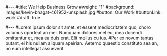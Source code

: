 #---
#title: We Help Business Grow
#weight: "1"
#background: images/kevin-bhagat-461952-unsplash.jpg
#button: Our Work
#buttonLink: work
#draft: true

#---
#Lorem ipsum dolor sit amet, et essent mediocritatem quo, choro volumus oporteat an mei. Numquam dolores mel eu, mea docendi omittantur et, mea ea duis erat. Elit melius cu ius. #Per ex novum tantas putant, ei his nullam aliquam apeirian. Aeterno quaestio constituto sea an, no eum intellegat assueverit.
